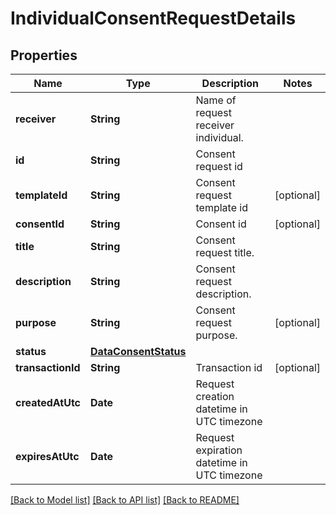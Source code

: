 # IndividualConsentRequestDetails

## Properties
Name | Type | Description | Notes
------------ | ------------- | ------------- | -------------
**receiver** | **String** | Name of request receiver individual. | 
**id** | **String** | Consent request id | 
**templateId** | **String** | Consent request template id | [optional] 
**consentId** | **String** | Consent id | [optional] 
**title** | **String** | Consent request title. | 
**description** | **String** | Consent request description. | 
**purpose** | **String** | Consent request purpose. | [optional] 
**status** | [**DataConsentStatus**](DataConsentStatus.md) |  | 
**transactionId** | **String** | Transaction id | [optional] 
**createdAtUtc** | **Date** | Request creation datetime in UTC timezone | 
**expiresAtUtc** | **Date** | Request expiration datetime in UTC timezone | 

[[Back to Model list]](../README.md#documentation-for-models) [[Back to API list]](../README.md#documentation-for-api-endpoints) [[Back to README]](../README.md)


